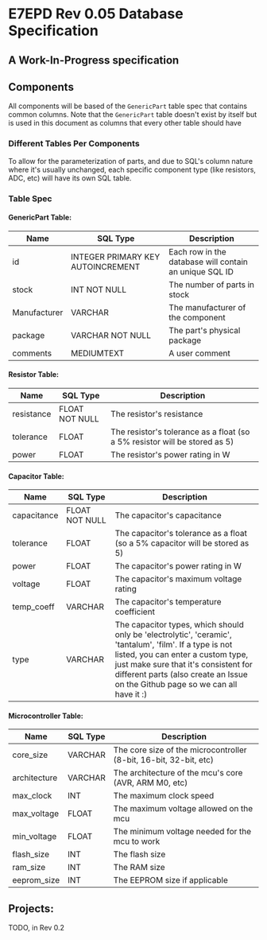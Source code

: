 # E7EPD Rev 0.05 Database Specification
## A Work-In-Progress specification

## Components 
All components will be based of the `GenericPart` table spec that contains common columns. 
Note that the `GenericPart` table doesn't exist by itself but is used in this document as columns that every 
other table should have

### Different Tables Per Components
To allow for the parameterization of parts, and due to SQL's column nature where it's usually unchanged, each
specific component type (like resistors, ADC, etc) will have its own SQL table.

### Table Spec
#### GenericPart Table:
|Name|SQL Type|Description|
|---|---|---|
|id|INTEGER PRIMARY KEY AUTOINCREMENT| Each row in the database will contain an unique SQL ID|
|stock| INT NOT NULL| The number of parts in stock |
|Manufacturer|VARCHAR| The manufacturer of the component|
|package|VARCHAR NOT NULL| The part's physical package|
|comments|MEDIUMTEXT| A user comment|

#### Resistor Table:
|Name|SQL Type|Description|
|---|---|---|
|resistance|FLOAT NOT NULL| The resistor's resistance|
|tolerance|FLOAT| The resistor's tolerance as a float (so a 5% resistor will be stored as 5)|
|power|FLOAT| The resistor's power rating in W|

#### Capacitor Table:
|Name|SQL Type|Description|
|---|---|---|
|capacitance|FLOAT NOT NULL| The capacitor's capacitance|
|tolerance|FLOAT| The capacitor's tolerance as a float (so a 5% capacitor will be stored as 5)|
|power|FLOAT| The capacitor's power rating in W|
|voltage|FLOAT| The capacitor's maximum voltage rating|
|temp_coeff|VARCHAR| The capacitor's temperature coefficient|
|type|VARCHAR| The capacitor types, which should only be 'electrolytic', 'ceramic', 'tantalum', 'film'. If a type is not listed, you can enter a custom type, just make sure that it's consistent for different parts (also create an Issue on the Github page so we can all have it :)|

#### Microcontroller Table:
|Name|SQL Type|Description|
|---|---|---|
|core_size|VARCHAR| The core size of the microcontroller (8-bit, 16-bit, 32-bit, etc)|
|architecture|VARCHAR| The architecture of the mcu's core (AVR, ARM M0, etc)|
|max_clock|INT| The maximum clock speed|
|max_voltage|FLOAT| The maximum voltage allowed on the mcu|
|min_voltage|FLOAT| The minimum voltage needed for the mcu to work|
|flash_size|INT| The flash size|
|ram_size|INT| The RAM size|
|eeprom_size|INT| The EEPROM size if applicable|

## Projects:
TODO, in Rev 0.2
